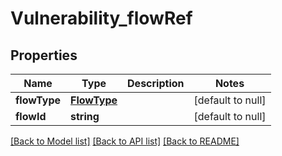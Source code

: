 # Vulnerability_flowRef

## Properties
Name | Type | Description | Notes
------------ | ------------- | ------------- | -------------
**flowType** | [**FlowType**](FlowType.md) |  | [default to null]
**flowId** | **string** |  | [default to null]

[[Back to Model list]](../README.md#documentation-for-models) [[Back to API list]](../README.md#documentation-for-api-endpoints) [[Back to README]](../README.md)


